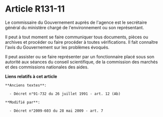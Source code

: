 # Article R131-11

Le commissaire du Gouvernement auprès de l'agence est le secrétaire général du ministère chargé de l'environnement ou son
représentant. 

Il peut à tout moment se faire communiquer tous documents, pièces ou archives et procéder ou faire procéder à toutes
vérifications. Il fait connaître l'avis du Gouvernement sur les problèmes évoqués.

Il peut assister ou se faire représenter par un fonctionnaire placé sous son autorité aux séances du conseil scientifique, de
la commission des marchés et des commissions nationales des aides.

**Liens relatifs à cet article**

	**Anciens textes**:

	  - Décret n°91-732 du 26 juillet 1991 - art. 12 (Ab)

	**Modifié par**:

	  - Décret n°2009-603 du 28 mai 2009 - art. 7
